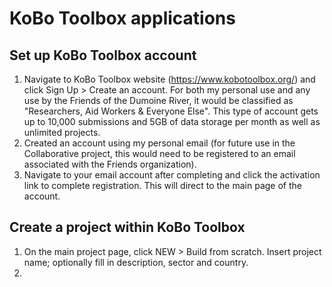 # KoBo Toolbox applications
## Set up KoBo Toolbox account
1. Navigate to KoBo Toolbox website (https://www.kobotoolbox.org/) and click Sign Up > Create an account. For both my personal use and any use by the Friends of the Dumoine River, it would be classified as "Researchers, Aid Workers & Everyone Else". This type of account gets up to 10,000 submissions and 5GB of data storage per month as well as unlimited projects.
2. Created an account using my personal email (for future use in the Collaborative project, this would need to be registered to an email associated with the Friends organization).
3. Navigate to your email account after completing and click the activation link to complete registration. This will direct to the main page of the account.

## Create a project within KoBo Toolbox
1. On the main project page, click NEW > Build from scratch. Insert project name; optionally fill in description, sector and country.
2. 

